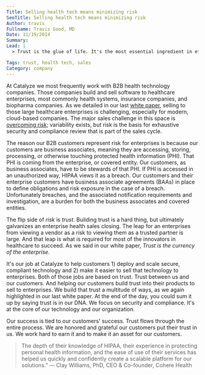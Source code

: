 ```yaml
---
Title: Selling health tech means minimizing risk
SeoTitle: Selling health tech means minimizing risk
Author: travis
Fullname: Travis Good, MD
Date: 11/19/2014
Summary: 
Lead: |
  > Trust is the glue of life. It's the most essential ingredient in effective communication. It's the foundational principle that holds all relationships. - Steven Covey

Tags: trust, health tech, sales
Category: company
---
```

At Catalyze we most frequently work with B2B health technology companies. Those companies build and sell software to healthcare enterprises, most commonly health systems, insurance companies, and biopharma companies. As we detailed in our last [white paper](https://catalyze.io/whitepapers/making-enterprise-healthcare-sales-easier/), selling to those large healthcare enterprises is challenging, especially for modern, cloud-based companies. The major sales challenge in this space is [overcoming risk](http://www.verizonenterprise.com/resources/reports/rp_hbr-vertical-report-healthcare_en_xg.pdf); variability exists, but risk is the basis for exhaustive security and compliance review that is part of the sales cycle.

The reason our B2B customers represent risk for enterprises is because our customers are business associates, meaning they are accessing, storing, processing, or otherwise touching protected health information (PHI). That PHI is coming from the enterprise, or covered entity. Our customers, as business associates, have to be stewards of that PHI. If PHI is accessed in an unauthorized way, HIPAA views it as a breach. Our customers and their enterprise customers have business associate agreements (BAAs) in place to define obligations and risk exposure in the case of a breach. Unfortunately breaches, and the associated notification requirements and investigation, are a burden for both the business associates and covered entities.

The flip side of _risk_ is _trust_. Building trust is a hard thing, but ultimately galvanizes an enterprise health sales closing. The leap for an enterprises from viewing a vendor as a risk to viewing them as a trusted partner is large. And that leap is what is required for most of the innovators in healthcare to succeed. As we said in our white paper, _Trust is the currency of the enterprise_.

It's our job at Catalyze to help customers 1) deploy and scale secure, compliant technology and 2) make it easier to sell that technology to enterprises. Both of those jobs are based on trust. Trust between us and our customers. And helping our customers build trust into their products to sell to enterprises. We build that trust a multitude of ways, as we again highlighted in our last white paper. At the end of the day, you could sum it up by saying trust is in our DNA. We focus on security and compliance. It's at the core of our technology and our organization.

Our success is tied to our customers' success. Trust flows through the entire process. We are honored and grateful our customers put their trust in us. We work hard to earn it and to make it an asset for our customers.

> The depth of their knowledge of HIPAA, their experience in protecting personal health information, and the ease of use of their services has helped us quickly and confidently create a scalable platform for our solutions.” — Clay Williams, PhD, CEO & Co-founder, Cohere Health
